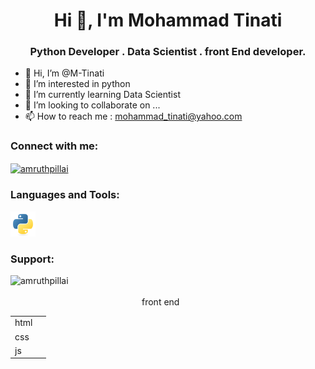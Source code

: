 <h1 align="center">Hi 👋, I'm Mohammad Tinati</h1>
<h3 align="center">Python Developer . Data Scientist . front End developer.</h3>

- 👋 Hi, I’m @M-Tinati
- 👀 I’m interested in python
- 🌱 I’m currently learning Data Scientist
- 💞️ I’m looking to collaborate on ...
- 📫 How to reach me : mohammad_tinati@yahoo.com

<!---
M-Tinati/M-Tinati is a ✨ special ✨ repository because its `README.md` (this file) appears on your GitHub profile.
You can click the Preview link to take a look at your changes.
--->
<h3 align="left">Connect with me:</h3>
<a href="https://linkedin.com/in/mohammadtinati" target="blank"><img align="center" src="https://raw.githubusercontent.com/rahuldkjain/github-profile-readme-generator/master/src/images/icons/Social/linked-in-alt.svg" alt="amruthpillai" height="30" width="40" /></a>

<h3 align="left">Languages and Tools:</h3>
<img src="https://raw.githubusercontent.com/devicons/devicon/master/icons/python/python-original.svg" alt="python" width="40" height="40"/> 

<h3 align="left">Support:</h3>
<p><a href="https://www.buymeacoffee.com/mohammadtinati"> <img align="left" src="https://cdn.buymeacoffee.com/buttons/v2/default-yellow.png" height="50" width="210" alt="amruthpillai" /></a></p><br><br>

<table>
    <tr>
        front end
    </tr>
    <tr>
        <td>
            html
        </td>
        <td>
            <img src="[640px-HTML5_logo_and_wordmark.svg.png](https://upload.wikimedia.org/wikipedia/commons/thumb/6/61/HTML5_logo_and_wordmark.svg/640px-HTML5_logo_and_wordmark.svg.png)" alt="">
        </td>
    <tr>
        <td>
           css
        </td>
        <td>
            <img src="CSS3_logo_and_wordmark.svg.png" alt="">
        </td>
    </tr>
    <tr>
        <td>
           js
        </td>
        <td>
            <img src="javascript_logo.png" alt="">
        </td>
    </tr>
